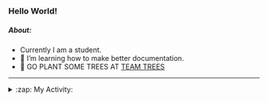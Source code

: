### Hello World!

##### About:
- Currently I am a student.
- 🌱 I’m learning how to make better documentation.
- 🌱 GO PLANT SOME TREES AT [TEAM TREES](https://teamtrees.org/)

---
<details>
  <summary>:zap: My Activity:</summary>
  
<!--START_SECTION:waka-->
![Code Time](http://img.shields.io/badge/Code%20Time-1%2C121%20hrs%2038%20mins-blue)

**I'm a Night 🦉** 

```text
🌞 Morning                1456 commits        ██░░░░░░░░░░░░░░░░░░░░░░░   09.42 % 
🌆 Daytime                5347 commits        █████████░░░░░░░░░░░░░░░░   34.60 % 
🌃 Evening                4407 commits        ███████░░░░░░░░░░░░░░░░░░   28.52 % 
🌙 Night                  4245 commits        ███████░░░░░░░░░░░░░░░░░░   27.47 % 
```
📅 **I'm Most Productive on Wednesday** 

```text
Monday                   2309 commits        ████░░░░░░░░░░░░░░░░░░░░░   14.94 % 
Tuesday                  1901 commits        ███░░░░░░░░░░░░░░░░░░░░░░   12.30 % 
Wednesday                3685 commits        ██████░░░░░░░░░░░░░░░░░░░   23.84 % 
Thursday                 1939 commits        ███░░░░░░░░░░░░░░░░░░░░░░   12.55 % 
Friday                   1555 commits        ███░░░░░░░░░░░░░░░░░░░░░░   10.06 % 
Saturday                 1393 commits        ██░░░░░░░░░░░░░░░░░░░░░░░   09.01 % 
Sunday                   2673 commits        ████░░░░░░░░░░░░░░░░░░░░░   17.30 % 
```


📊 **This Week I Spent My Time On** 

```text
🔥 Editors: 
VS Code                  8 hrs 41 mins       █████████████████████████   100.00 % 

🐱‍💻 Projects: 
ai                       4 hrs 29 mins       █████████████░░░░░░░░░░░░   51.65 % 
praise                   3 hrs 34 mins       ██████████░░░░░░░░░░░░░░░   41.07 % 
os-lab                   25 mins             █░░░░░░░░░░░░░░░░░░░░░░░░   04.87 % 
CSF22                    11 mins             █░░░░░░░░░░░░░░░░░░░░░░░░   02.16 % 
Unknown Project          1 min               ░░░░░░░░░░░░░░░░░░░░░░░░░   00.26 % 
```


 Last Updated on 28/04/2023 17:07:56 UTC
<!--END_SECTION:waka-->
</details>
